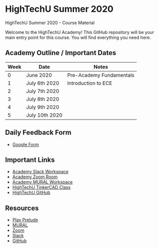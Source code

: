 # HighTechU Summer 2020

HighTechU Summer 2020 - Course Material

Welcome to the HighTechU Academy! This GitHub repository will be your main entry point for this course. You will find everything you need here.

## Academy Outline / Important Dates

| Week | Date               | Notes                                                          |
|------|--------------------|----------------------------------------------------------------|
| 0    | June 2020         | Pre-Academy Fundamentals                                                   |
| 1    | July 6th 2020     | Introduction to ECE             |
| 2    | July 7th 2020     |                      |
| 3    | July 8th 2020     |                      |
| 4    | July 9th 2020     |                      |
| 5    | July 10th 2020     |                      |

## Daily Feedback Form

* [Google Form](https://forms.gle/6QYUvJgdpayUTzVF9)

## Important Links

* [Academy Slack Workspace](https://hightechuacademy.slack.com/)
* [Academy Zoom Room](https://uvic.zoom.us/j/96555007331?pwd=L0luTWY5ckprWTY4SDR5NHJrNk5XZz09)
* [Academy MURAL Workspace](https://app.mural.co/t/hightechu8022)
* [HighTechU TinkerCAD Class](https://www.tinkercad.com/joinclass/LMX28FG7ZT7Q)
* [HighTechU GitHub](https://github.com/hightechu/hightechu-summer2020) 

## Resources

* [Play Prelude](http://www.playprelude.com/)
* [MURAL](https://www.mural.co/)
* [Zoom](https://zoom.us/meetings)
* [Slack](https://slack.com/)
* [GitHub](https://github.com/)
